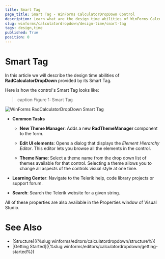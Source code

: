 ```yaml
---
title: Smart Tag
page_title: Smart Tag - WinForms CalculatorDropDown Control
description: Learn what are the design time abilities of WinForms CalculatorDropDown provided by its Smart Tag.
slug: winforms/calculatordropdown/design-time/smart-tag
tags: design,time
published: True
position: 0
---
```


# Smart Tag

In this article we will describe the design time abilities of __RadCalculatorDropDown__ provided by its Smart Tag. 

Here is how the control's Smart Tag looks like:

>caption Figure 1: Smart Tag

![WinForms RadCalculatorDropDown Smart Tag](images/calculatordropdown-design-time-smart-tag001.png)

* __Common Tasks__

	* __New Theme Manager__: Adds a new __RadThemeManager__ component to the form.

	* __Edit UI elements__: Opens a dialog that displays the *Element Hierarchy Editor*. This editor lets you browse all the elements in the control.

	* __Theme Name__: Select a theme name from the drop down list of themes available for that control. Selecting a theme allows you to change all aspects of the controls visual style at one time.

* __Learning Center__: Navigate to the Telerik help, code library projects or support forum.

* __Search__: Search the Telerik website for a given string.

All of these properties are also available in the Properties window of Visual Studio.

# See Also

* [Structure]({%slug winforms/editors/calculatordropdown/structure%})
* [Getting Started]({%slug winforms/editors/calculatordropdown/getting-started%})
